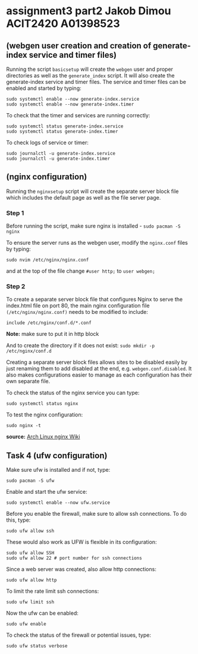 # assignment3 part2 Jakob Dimou ACIT2420 A01398523

## (webgen user creation and creation of generate-index service and timer files)
Running the script `basicsetup` will create the `webgen` user and proper directories as well as the `generate_index` script. It will also create the generate-index service and timer files. The service and timer files can be enabled and started by typing:
```
sudo systemctl enable --now generate-index.service
sudo systemctl enable --now generate-index.timer

```
To check that the timer and services are running correctly:
```
sudo systemctl status generate-index.service
sudo systemctl status generate-index.timer
```
To check logs of service or timer:
```
sudo journalctl -u generate-index.service
sudo journalctl -u generate-index.timer
```
## (nginx configuration)
Running the `nginxsetup` script will create the separate server block file which includes the default page as well as the file server page.
### Step 1
Before running the script, make sure nginx is installed - ```sudo pacman -S nginx```

To ensure the server runs as the webgen user, modify the `nginx.conf` files by typing:
```
sudo nvim /etc/nginx/nginx.conf
```
and at the top of the file change `#user http;` to `user webgen;`

### Step 2
To create a separate server block file that configures Nginx to serve the index.html file on port 80, the main nginx configuration file `(/etc/nginx/nginx.conf)` needs to be modified to include:
```
include /etc/nginx/conf.d/*.conf
```
**Note:** make sure to put it in http block

And to create the directory if it does not exist:
```sudo mkdir -p /etc/nginx/conf.d```


Creating a separate server block files allows sites to be disabled easily by just renaming them to add disabled at the end, e.g. `webgen.conf.disabled`. It also makes configurations easier to manage as each configuration has their own separate file.

To check the status of the nginx service you can type:
```
sudo systemctl status nginx
```

To test the nginx configuration:
```
sudo nginx -t
```
**source:** [Arch Linux nginx Wiki](https://wiki.archlinux.org/title/Nginx)
## Task 4 (ufw configuration)
Make sure ufw is installed and if not, type:
```
sudo pacman -S ufw
```
Enable and start the ufw service:
```
sudo systemctl enable --now ufw.service
```
Before you enable the firewall, make sure to allow ssh connections. To do this, type:
```
sudo ufw allow ssh
```
These would also work as UFW is flexible in its configuration:
```
sudo ufw allow SSH
sudo ufw allow 22 # port number for ssh connections
```
Since a web server was created, also allow http connections:
```
sudo ufw allow http
```
To limit the rate limit ssh connections:
```
sudo ufw limit ssh
```
Now the ufw can be enabled:
```
sudo ufw enable
```
To check the status of the firewall or potential issues, type:
```
sudo ufw status verbose
```